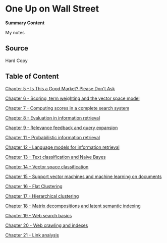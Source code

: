 # One Up on Wall Street

**Summary Content**

My notes

## Source

Hard Copy


## Table of Content

[Chapter 5 - Is This a Good Market? Please Don't Ask](One%20Up%20on%20Wall%20Street/chapter5.md)

[Chapter 6 - Scoring, term weighting and the vector space model](Modern%20Information%20Retrieval%20c9a4a6f882a148cf98764fcefb3974a1/Chapter%206%20-%20Scoring,%20term%20weighting%20and%20the%20vector%20f57fabdee64443dbac818473772f99f8.md)

[Chapter 7 - Computing scores in a complete search system](Modern%20Information%20Retrieval%20c9a4a6f882a148cf98764fcefb3974a1/Chapter%207%20-%20Computing%20scores%20in%20a%20complete%20search%20%20dac96433c24640c59feb5460ee512296.md)

[Chapter 8 - Evaluation in information retrieval](Modern%20Information%20Retrieval%20c9a4a6f882a148cf98764fcefb3974a1/Chapter%208%20-%20Evaluation%20in%20information%20retrieval%2050e59602c61147ec87d484afdf5bdc35.md)

[Chapter 9 - Relevance feedback and query expansion](Modern%20Information%20Retrieval%20c9a4a6f882a148cf98764fcefb3974a1/Chapter%209%20-%20Relevance%20feedback%20and%20query%20expansion%205f1aededeb66408a8cc4b92b4702ac12.md)

[Chapter 11 - Probabilistic information retrieval](Modern%20Information%20Retrieval%20c9a4a6f882a148cf98764fcefb3974a1/Chapter%2011%20-%20Probabilistic%20information%20retrieval%201862234deabf409db588da5a9b45e7f9.md)

[Chapter 12 - Language models for information retrieval](Modern%20Information%20Retrieval%20c9a4a6f882a148cf98764fcefb3974a1/Chapter%2012%20-%20Language%20models%20for%20information%20retri%2068c23c9bdb9341deb79deecfe3f7cba9.md)

[Chapter 13 - Text classification and Naive Bayes](Modern%20Information%20Retrieval%20c9a4a6f882a148cf98764fcefb3974a1/Chapter%2013%20-%20Text%20classification%20and%20Naive%20Bayes%20a872fef199c848a0b414a1d52a96b492.md)

[Chapter 14 - Vector space classification](Modern%20Information%20Retrieval%20c9a4a6f882a148cf98764fcefb3974a1/Chapter%2014%20-%20Vector%20space%20classification%20b9d257ec7a8d4a18bf5dbe242634d267.md)

[Chapter 15 - Support vector machines and machine learning on documents](Modern%20Information%20Retrieval%20c9a4a6f882a148cf98764fcefb3974a1/Chapter%2015%20-%20Support%20vector%20machines%20and%20machine%20l%205120b888320a404d8d885364f2531633.md)

[Chapter 16 - Flat Clustering](Modern%20Information%20Retrieval%20c9a4a6f882a148cf98764fcefb3974a1/Chapter%2016%20-%20Flat%20Clustering%20405f3b20520d40b1a6c695193ec958d4.md)

[Chapter 17 - Hierarchical clustering](Modern%20Information%20Retrieval%20c9a4a6f882a148cf98764fcefb3974a1/Chapter%2017%20-%20Hierarchical%20clustering%20a8a83a4ccea94da6bccab71093bc7075.md)

[Chapter 18 - Matrix decompositions and latent semantic indexing](Modern%20Information%20Retrieval%20c9a4a6f882a148cf98764fcefb3974a1/Chapter%2018%20-%20Matrix%20decompositions%20and%20latent%20sema%203a44e6ed189e4574ad34b43818318622.md)

[Chapter 19 - Web search basics](Modern%20Information%20Retrieval%20c9a4a6f882a148cf98764fcefb3974a1/Chapter%2019%20-%20Web%20search%20basics%201c9aba2910df4787bb5965e7e06dff5d.md)

[Chapter 20 - Web crawling and indexes](Modern%20Information%20Retrieval%20c9a4a6f882a148cf98764fcefb3974a1/Chapter%2020%20-%20Web%20crawling%20and%20indexes%20d5de991cf67e45a4810a67d0da406e60.md)

[Chapter 21 - Link analysis](Modern%20Information%20Retrieval%20c9a4a6f882a148cf98764fcefb3974a1/Chapter%2021%20-%20Link%20analysis%20d4ca32a934584f719abcd9f92ada5001.md)
